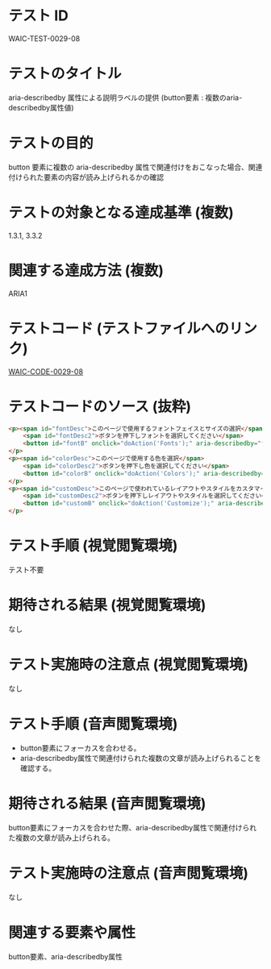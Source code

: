 

# テスト ID
WAIC-TEST-0029-08

# テストのタイトル
aria-describedby 属性による説明ラベルの提供 (button要素 : 複数のaria-describedby属性値)

# テストの目的
button 要素に複数の aria-describedby 属性で関連付けをおこなった場合、関連付けられた要素の内容が読み上げられるかの確認

# テストの対象となる達成基準 (複数)
1.3.1, 3.3.2

# 関連する達成方法 (複数)
ARIA1

# テストコード (テストファイルへのリンク)
[WAIC-CODE-0029-08](https://waic.github.io/as_test/WAIC-CODE/WAIC-CODE-0029-08.html)

# テストコードのソース (抜粋)
```html
<p><span id="fontDesc">このページで使用するフォントフェイスとサイズの選択</span>
    <span id="fontDesc2">ボタンを押下しフォントを選択してください</span>
    <button id="fontB" onclick="doAction('Fonts');" aria-describedby="fontDesc fontDesc2">フォント</button>
</p>
<p><span id="colorDesc">このページで使用する色を選択</span>
    <span id="colorDesc2">ボタンを押下し色を選択してください</span>
    <button id="colorB" onclick="doAction('Colors');" aria-describedby="colorDesc colorDesc2">色</button>
</p>
<p><span id="customDesc">このページで使われているレイアウトやスタイルをカスタマイズ</span>
    <span id="customDesc2">ボタンを押下しレイアウトやスタイルを選択してください</span>
    <button id="customB" onclick="doAction('Customize');" aria-describedby="customDesc customDesc2">カスタマイズ</button>
</p>
```
# テスト手順 (視覚閲覧環境)
テスト不要

# 期待される結果 (視覚閲覧環境)
なし

# テスト実施時の注意点 (視覚閲覧環境)
なし

# テスト手順 (音声閲覧環境)
- button要素にフォーカスを合わせる。
- aria-describedby属性で関連付けられた複数の文章が読み上げられることを確認する。

# 期待される結果 (音声閲覧環境)
button要素にフォーカスを合わせた際、aria-describedby属性で関連付けられた複数の文章が読み上げられる。

# テスト実施時の注意点 (音声閲覧環境)
なし

# 関連する要素や属性
button要素、aria-describedby属性


